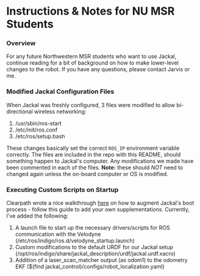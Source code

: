 Instructions & Notes for NU MSR Students
==============
### Overview
For any future Northwestern MSR students who want to use Jackal, continue reading for a bit of background on how to make lower-level changes to the robot. If you have any questions, please contact Jarvis or me.

### Modified Jackal Configuration Files
When Jackal was freshly configured, 3 files were modified to allow bi-directional wireless networking:

1. /usr/sbin/ros-start
2. /etc/init/ros.conf
3. /etc/ros/setup.bash

These changes basically set the correct `ROS_IP` environment variable correctly. The files are included in the repo with this README, should something happen to Jackal's computer. Any modifications we made have been commented in each of the files. **Note:** these should *NOT* need to changed again unless the on-board computer or OS is modified.

### Executing Custom Scripts on Startup
Clearpath wrote a nice walkthrough [here][1] on how to augment Jackal's boot process - follow this guide to add your own supplementations. Currently, I've added the following:

1. A launch file to start up the necessary drivers/scripts for ROS communication with the Velodyne (/etc/ros/indigo/ros.d/velodyne_startup.launch)
2. Custom modifications to the default URDF for our Jackal setup (/opt/ros/indigo/share/jackal_description/urdf/jackal.urdf.xacro)
3. Addition of a laser_scan_matcher output (as odom1) to the odometry EKF ($(find jackal_control)/configs/robot_localization.yaml) 


<!-- Links -->
[1]: https://www.clearpathrobotics.com/assets/guides/jackal/startup.html
